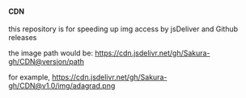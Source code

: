 #### CDN

this repository is for speeding up img access by jsDeliver and Github releases

the image path would be: https://cdn.jsdelivr.net/gh/Sakura-gh/CDN@version/path

for example,  https://cdn.jsdelivr.net/gh/Sakura-gh/CDN@v1.0/img/adagrad.png